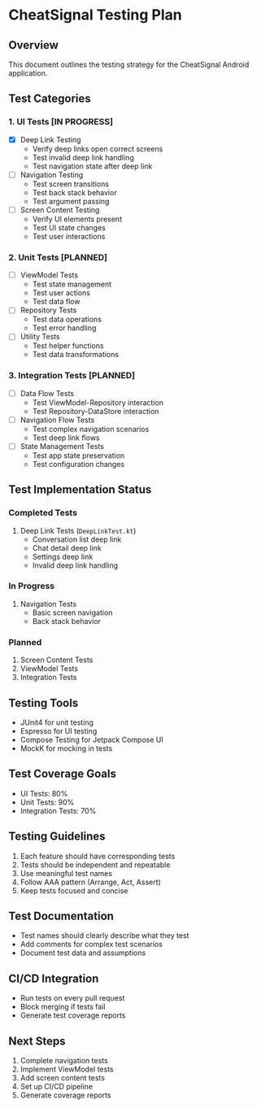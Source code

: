 # CheatSignal Testing Plan

## Overview
This document outlines the testing strategy for the CheatSignal Android application.

## Test Categories

### 1. UI Tests [IN PROGRESS]
- [x] Deep Link Testing
  - Verify deep links open correct screens
  - Test invalid deep link handling
  - Test navigation state after deep link
- [ ] Navigation Testing
  - Test screen transitions
  - Test back stack behavior
  - Test argument passing
- [ ] Screen Content Testing
  - Verify UI elements present
  - Test UI state changes
  - Test user interactions

### 2. Unit Tests [PLANNED]
- [ ] ViewModel Tests
  - Test state management
  - Test user actions
  - Test data flow
- [ ] Repository Tests
  - Test data operations
  - Test error handling
- [ ] Utility Tests
  - Test helper functions
  - Test data transformations

### 3. Integration Tests [PLANNED]
- [ ] Data Flow Tests
  - Test ViewModel-Repository interaction
  - Test Repository-DataStore interaction
- [ ] Navigation Flow Tests
  - Test complex navigation scenarios
  - Test deep link flows
- [ ] State Management Tests
  - Test app state preservation
  - Test configuration changes

## Test Implementation Status

### Completed Tests
1. Deep Link Tests (`DeepLinkTest.kt`)
   - Conversation list deep link
   - Chat detail deep link
   - Settings deep link
   - Invalid deep link handling

### In Progress
1. Navigation Tests
   - Basic screen navigation
   - Back stack behavior

### Planned
1. Screen Content Tests
2. ViewModel Tests
3. Integration Tests

## Testing Tools
- JUnit4 for unit testing
- Espresso for UI testing
- Compose Testing for Jetpack Compose UI
- MockK for mocking in tests

## Test Coverage Goals
- UI Tests: 80%
- Unit Tests: 90%
- Integration Tests: 70%

## Testing Guidelines
1. Each feature should have corresponding tests
2. Tests should be independent and repeatable
3. Use meaningful test names
4. Follow AAA pattern (Arrange, Act, Assert)
5. Keep tests focused and concise

## Test Documentation
- Test names should clearly describe what they test
- Add comments for complex test scenarios
- Document test data and assumptions

## CI/CD Integration
- Run tests on every pull request
- Block merging if tests fail
- Generate test coverage reports

## Next Steps
1. Complete navigation tests
2. Implement ViewModel tests
3. Add screen content tests
4. Set up CI/CD pipeline
5. Generate coverage reports
